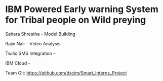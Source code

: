 # IBM Powered Early warning System for Tribal people on Wild preying


Sahara Shrestha - Model Building

Rajiv Nair - Video Analysis

Twilio SMS Integration -

IBM Cloud -

Team Git: https://github.com/dxcim/Smart_Internz_Project
